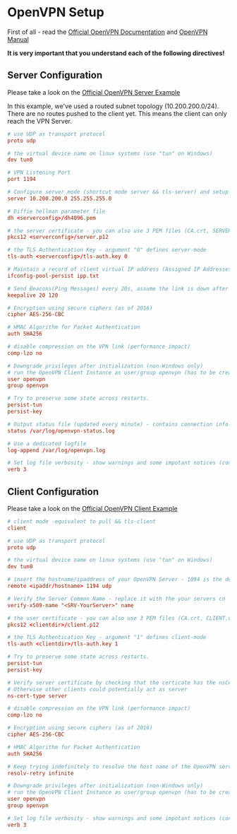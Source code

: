 OpenVPN Setup
=============

First of all - read the [Official OpenVPN Documentation](https://openvpn.net/index.php/open-source/documentation/howto.html) and [OpenVPN Manual](https://openvpn.net/index.php/open-source/documentation/manuals/65-openvpn-20x-manpage.html)

**It is very important that you understand each of the following directives!**


## Server Configuration ##

Please take a look on the [Official OpenVPN Server Example](https://openvpn.net/index.php/open-source/documentation/howto.html#server)

In this example, we've used a routed subnet topology (10.200.200.0/24). There are no routes pushed to the client yet. This means the client can only reach the VPN Server. 

```conf
# use UDP as transport protocol
proto udp

# the virtual device name on linux systems (use "tun" on Windows)
dev tun0

# VPN Listening Port
port 1194

# Configure server mode (shortcut mode server && tls-server) and setup VPN Subnet
server 10.200.200.0 255.255.255.0

# Diffie hellman parameter file
dh <serverconfig>/dh4096.pem

# the server certificate - you can also use 3 PEM files (CA.crt, SERVER.crt, SERVER.key)
pkcs12 <serverconfig>/server.p12

# the TLS Authentication Key - argument "0" defines server-mode
tls-auth <serverconfig>/tls-auth.key 0

# Maintain a record of client virtual IP address (Assigned IP Addresses will survive reboots, reconnects)
ifconfig-pool-persist ipp.txt

# Send Beacons(Ping Messages) every 20s, assume the link is down after 120s without beacon
keepalive 20 120

# Encryption using secure ciphers (as of 2016)
cipher AES-256-CBC

# HMAC Algorithm for Packet Authentication
auth SHA256

# disable compression on the VPN link (performance impact)
comp-lzo no

# Downgrade privileges after initialization (non-Windows only)
# run the OpenVPN Client Instance as user/group openvpn (has to be created prior)
user openvpn
group openvpn

# Try to preserve some state across restarts.
persist-tun
persist-key

# Output status file (updated every minute) - contains connection info
status /var/log/openvpn-status.log

# Use a dedicated logfile
log-append /var/log/openvpn.log

# Set log file verbosity - show warnings and some impotant notices (connect..)
verb 3
```

## Client Configuration ##

Please take a look on the [Official OpenVPN Client Example](https://openvpn.net/index.php/open-source/documentation/howto.html#client)

```conf
# client mode -equivalent to pull && tls-client
client

# use UDP as transport protocol
proto udp

# the virtual device name on linux systems (use "tun" on Windows)
dev tun0

# insert the hostname/ipaddress of your OpenVPN Server - 1094 is the default port
remote <ipaddr/hostname> 1194 udp

# Verify the Server Common Name - replace it with the your servers cn
verify-x509-name "<SRV-YourServer>" name

# the user certificate - you can also use 3 PEM files (CA.crt, CLIENT.crt, CLIENT.key)
pkcs12 <clientdir>/client.p12

# the TLS Authentication Key - argument "1" defines client-mode
tls-auth <clientdir>/tls-auth.key 1

# Try to preserve some state across restarts.
persist-tun
persist-key

# Verify server certificate by checking that the certicate has the nsCertType field set to "server"
# Otherwise other clients could potentially act as server
ns-cert-type server

# disable compression on the VPN link (performance impact)
comp-lzo no

# Encryption using secure ciphers (as of 2016)
cipher AES-256-CBC

# HMAC Algorithm for Packet Authentication
auth SHA256

# Keep trying indefinitely to resolve the host name of the OpenVPN server
resolv-retry infinite

# Downgrade privileges after initialization (non-Windows only)
# run the OpenVPN Client Instance as user/group openvpn (has to be created prior)
user openvpn
group openvpn

# Set log file verbosity - show warnings and some impotant notices (connect..)
verb 3

```

